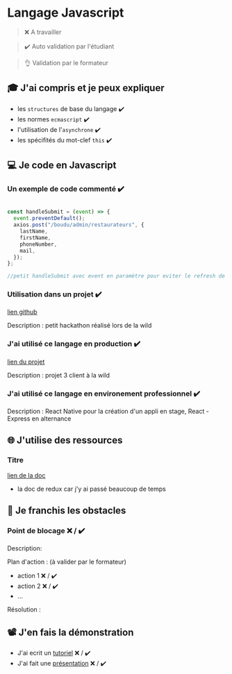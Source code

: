 # Langage Javascript

> ❌ A travailler

> ✔️ Auto validation par l'étudiant

> 👌 Validation par le formateur

## 🎓 J'ai compris et je peux expliquer

- les `structures` de base du langage ✔️
- les normes `ecmascript` ✔️
- l'utilisation de l'`asynchrone` ✔️
- les spécifités du mot-clef `this` ✔️

## 💻 Je code en Javascript

### Un exemple de code commenté ✔️

```javascript

const handleSubmit = (event) => {
  event.preventDefault();
  axios.post("/boudu/admin/restaurateurs", {
    lastName,
    firstName,
    phoneNumber,
    mail,
  });
};

//petit handleSubmit avec event en paramètre pour eviter le refresh de la page
```

### Utilisation dans un projet ✔️

[lien github](https://github.com/guigzzz31/hackatonEdf)

Description : petit hackathon réalisé lors de la wild

### J'ai utilisé ce langage en production ✔️

[lien du projet](https://github.com/WildCodeSchool/tlse-0919-js-boudu)

Description : projet 3 client à la wild

### J'ai utilisé ce langage en environement professionnel ✔️

Description : React Native pour la création d'un appli en stage, React - Express en alternance

## 🌐 J'utilise des ressources

### Titre

[lien de la doc](https://redux.js.org/)

- la doc de redux car j'y ai passé beaucoup de temps

## 🚧 Je franchis les obstacles

### Point de blocage ❌ / ✔️

Description:

Plan d'action : (à valider par le formateur)

- action 1 ❌ / ✔️
- action 2 ❌ / ✔️
- ...

Résolution :

## 📽️ J'en fais la démonstration

- J'ai ecrit un [tutoriel](...) ❌ / ✔️
- J'ai fait une [présentation](...) ❌ / ✔️
